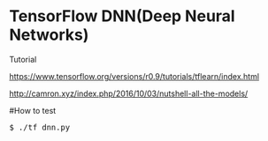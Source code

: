 # TensorFlow DNN(Deep Neural Networks)

Tutorial

https://www.tensorflow.org/versions/r0.9/tutorials/tflearn/index.html

http://camron.xyz/index.php/2016/10/03/nutshell-all-the-models/


#How to test
<pre>
$ ./tf_dnn.py
</pre>


